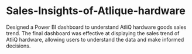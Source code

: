 # Sales-Insights-of-Atlique-hardware
Designed a Power BI dashboard to understand AtliQ hardware goods sales trend. The final dashboard was effective at displaying the sales trend of AtliQ hardware, allowing users to understand the data and make informed decisions.
